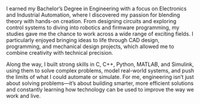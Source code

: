 I earned my Bachelor’s Degree in Engineering with a focus on Electronics and Industrial Automation, where I discovered my passion for blending theory with hands-on creation. From designing circuits and exploring control systems to diving into robotics and firmware programming, my studies gave me the chance to work across a wide range of exciting fields. I particularly enjoyed bringing ideas to life through CAD design, programming, and mechanical design projects, which allowed me to combine creativity with technical precision.

Along the way, I built strong skills in C, C++, Python, MATLAB, and Simulink, using them to solve complex problems, model real-world systems, and push the limits of what I could automate or simulate. For me, engineering isn’t just about solving problems—it’s about building smarter, more efficient solutions and constantly learning how technology can be used to improve the way we work and live.